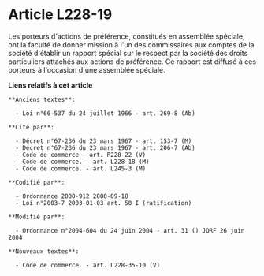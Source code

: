 # Article L228-19

Les porteurs d'actions de préférence, constitués en assemblée spéciale, ont la faculté de donner mission à l'un des
commissaires aux comptes de la société d'établir un rapport spécial sur le respect par la société des droits particuliers
attachés aux actions de préférence. Ce rapport est diffusé à ces porteurs à l'occasion d'une assemblée spéciale.

**Liens relatifs à cet article**

	**Anciens textes**:

	  - Loi n°66-537 du 24 juillet 1966 - art. 269-8 (Ab)

	**Cité par**:

	  - Décret n°67-236 du 23 mars 1967 - art. 153-7 (M)
	  - Décret n°67-236 du 23 mars 1967 - art. 206-7 (Ab)
	  - Code de commerce - art. R228-22 (V)
	  - Code de commerce. - art. L228-18 (M)
	  - Code de commerce. - art. L245-3 (M)

	**Codifié par**:

	  - Ordonnance 2000-912 2000-09-18
	  - Loi n°2003-7 2003-01-03 art. 50 I (ratification)

	**Modifié par**:

	  - Ordonnance n°2004-604 du 24 juin 2004 - art. 31 () JORF 26 juin 2004

	**Nouveaux textes**:

	  - Code de commerce. - art. L228-35-10 (V)

